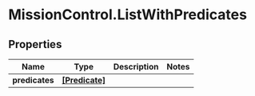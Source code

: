 # MissionControl.ListWithPredicates

## Properties
Name | Type | Description | Notes
------------ | ------------- | ------------- | -------------
**predicates** | [**[Predicate]**](Predicate.md) |  | 
